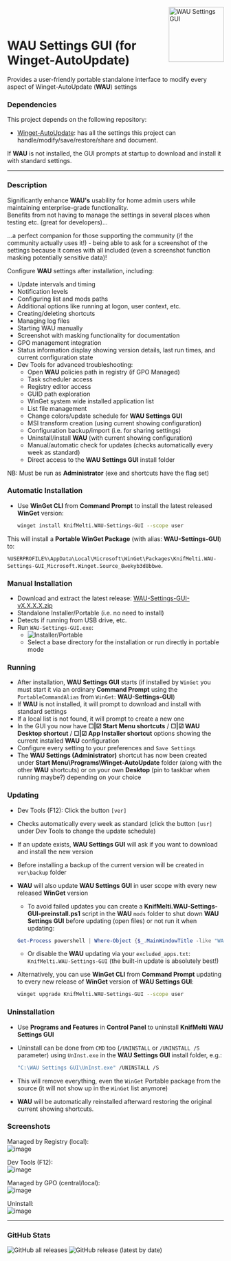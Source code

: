 <img src="Sources/assets/WAU%20Settings%20GUI.png" alt="WAU Settings GUI" width="128" align="right"><br><br>

# WAU Settings GUI (for Winget-AutoUpdate)

Provides a user-friendly portable standalone interface to modify every aspect of Winget-AutoUpdate (**WAU**) settings

### Dependencies
This project depends on the following repository:
- [Winget-AutoUpdate](https://github.com/Romanitho/Winget-AutoUpdate): has all the settings this project can handle/modify/save/restore/share and document.

If **WAU** is not installed, the GUI prompts at startup to download and install it with standard settings.

---

### Description
Significantly enhance **WAU's** usability for home admin users while maintaining enterprise-grade functionality.<br>
Benefits from not having to manage the settings in several places when testing etc. (great for developers)...

...a perfect companion for those supporting the community (if the community actually uses it!) - being able to ask for a screenshot of the settings because it comes with all included (even a screenshot function masking potentially sensitive data)!

Configure **WAU** settings after installation, including:
- Update intervals and timing
- Notification levels
- Configuring list and mods paths
- Additional options like running at logon, user context, etc.
- Creating/deleting shortcuts
- Managing log files
- Starting WAU manually
- Screenshot with masking functionality for documentation
- GPO management integration
- Status information display showing version details, last run times, and current configuration state
- Dev Tools for advanced troubleshooting:
  - Open **WAU** policies path in registry (if GPO Managed)
  - Task scheduler access
  - Registry editor access
  - GUID path exploration
  - WinGet system wide installed application list
  - List file management
  - Change colors/update schedule for **WAU Settings GUI**
  - MSI transform creation (using current showing configuration)
  - Configuration backup/import (i.e. for sharing settings)
  - Uninstall/install **WAU** (with current showing configuration)
  - Manual/automatic check for updates (checks automatically every week as standard)
  - Direct access to the **WAU Settings GUI** install folder

NB: Must be run as **Administrator** (exe and shortcuts have the flag set)

### Automatic Installation
- Use **WinGet CLI** from **Command Prompt** to install the latest released **WinGet** version:
  
  ```bash
  winget install KnifMelti.WAU-Settings-GUI --scope user
  ```

This will install a **Portable WinGet Package** (with alias: **WAU-Settings-GUI**) to:
  
   `%USERPROFILE%\AppData\Local\Microsoft\WinGet\Packages\KnifMelti.WAU-Settings-GUI_Microsoft.Winget.Source_8wekyb3d8bbwe`.

### Manual Installation
- Download and extract the latest release: [WAU-Settings-GUI-vX.X.X.X.zip](https://github.com/KnifMelti/WAU-Settings-GUI/releases/latest)
- Standalone Installer/Portable (i.e. no need to install)
- Detects if running from USB drive, etc.
- Run `WAU-Settings-GUI.exe`:
  - <img src="Sources/assets//WAU-Settings-GUI.png" alt="Installer/Portable">
  - Select a base directory for the installation or run directly in portable mode

### Running
- After installation, **WAU Settings GUI** starts (if installed by `WinGet` you must start it via an ordinary **Command Prompt** using the `PortableCommandAlias` from `WinGet`: **WAU-Settings-GUI**)
- If **WAU** is not installed, it will prompt to download and install with standard settings
- If a local list is not found, it will prompt to create a new one
- In the GUI you now have **☐|☑ Start Menu shortcuts** / **☐|☑ WAU Desktop shortcut** / **☐|☑ App Installer shortcut** options showing the current installed **WAU** configuration
- Configure every setting to your preferences and `Save Settings`
- The **WAU Settings (Administrator)** shortcut has now been created under **Start Menu\Programs\Winget-AutoUpdate** folder (along with the other **WAU** shortcuts) or on your own **Desktop** (pin to taskbar when running maybe?) depending on your choice

### Updating
- Dev Tools (F12): Click the button `[ver]`
- Checks automatically every week as standard (click the button `[usr]` under Dev Tools to change the update schedule)
- If an update exists, **WAU Settings GUI** will ask if you want to download and install the new version
- Before installing a backup of the current version will be created in `ver\backup` folder

- **WAU** will also update **WAU Settings GUI** in user scope with every new released **WinGet** version 
  - To avoid failed updates you can create a **KnifMelti.WAU-Settings-GUI-preinstall.ps1** script in the **WAU** `mods` folder to shut down **WAU Settings GUI** before updating (open files) or not run it when updating:
  ```powershell
  Get-Process powershell | Where-Object {$_.MainWindowTitle -like "WAU Settings*"} | Stop-Process -Force
  ```
  - Or disable the **WAU** updating via your `excluded_apps.txt`:<br>```KnifMelti.WAU-Settings-GUI``` (the built-in update is absolutely best!)
- Alternatively, you can use **WinGet CLI** from **Command Prompt** updating to every new release of **WinGet** version of **WAU Settings GUI**:
  
  ```bash
  winget upgrade KnifMelti.WAU-Settings-GUI --scope user
  ```


### Uninstallation
- Use **Programs and Features** in **Control Panel** to uninstall **KnifMelti WAU Settings GUI**
- Uninstall can be done from `CMD` too (`/UNINSTALL` or `/UNINSTALL /S` parameter) using `UnInst.exe` in the **WAU Settings GUI** install folder, e.g.:
  
  ```bash
  "C:\WAU Settings GUI\UnInst.exe" /UNINSTALL /S
  ```
- This will remove everything, even the `WinGet` Portable package from the source (it will not show up in the `WinGet` list anymore)
- **WAU** will be automatically reinstalled afterward restoring the original current showing shortcuts.

### Screenshots
Managed by Registry (local):  
![image](Sources/assets/Screenshot_Local.png)

Dev Tools (F12):  
![image](Sources/assets/Screenshot_F12.png)

Managed by GPO (central/local):  
![image](Sources/assets/Screenshot_GPO.png)

Uninstall:  
![image](Sources/assets/Screenshot_Uninstall.png)

---

### GitHub Stats
![GitHub all releases](https://img.shields.io/github/downloads/KnifMelti/WAU-Settings-GUI/total)
![GitHub release (latest by date)](https://img.shields.io/github/downloads/KnifMelti/WAU-Settings-GUI/latest/total)
